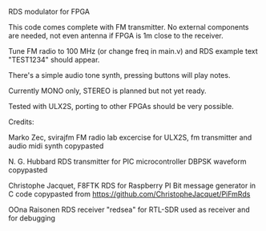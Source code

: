 RDS modulator for FPGA

This code comes complete with FM transmitter.
No external components are needed, not even antenna
if FPGA is 1m close to the receiver.

Tune FM radio to 100 MHz (or change freq in main.v)
and RDS example text "TEST1234" should appear.

There's a simple audio tone synth, pressing
buttons will play notes.

Currently MONO only, STEREO is planned but not yet ready.

Tested with ULX2S, porting to other FPGAs should be
very possible.

Credits:

Marko Zec, svirajfm FM radio lab excercise for ULX2S,
fm transmitter and audio midi synth copypasted

N. G. Hubbard RDS transmitter for PIC microcontroller
DBPSK waveform copypasted

Christophe Jacquet, F8FTK RDS for Raspberry PI
Bit message generator in C code copypasted from
https://github.com/ChristopheJacquet/PiFmRds

OOna Raisonen RDS receiver "redsea" for RTL-SDR
used as receiver and for debugging
